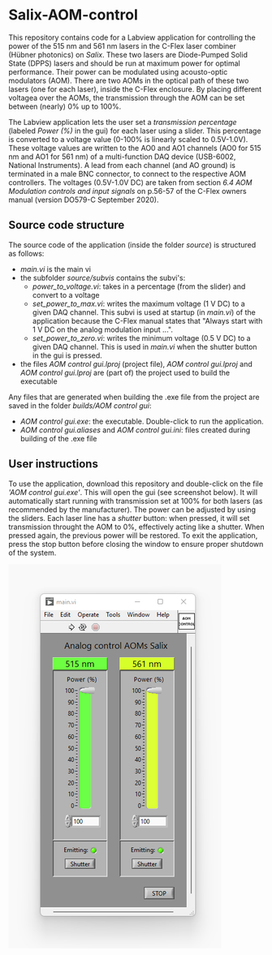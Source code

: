 # Salix-AOM-control

This repository contains code for a Labview application for controlling the power of the 515 nm and 561 nm lasers in the C-Flex laser combiner (Hübner photonics) on _Salix_. These two lasers are Diode-Pumped Solid State (DPPS) lasers and should be run at maximum power for optimal performance. Their power can be modulated using acousto-optic modulators (AOM). There are two AOMs in the optical path of these two lasers (one for each laser), inside the C-Flex enclosure. By placing different voltagea over the AOMs, the transmission through the AOM can be set between (nearly) 0% up to 100%.

The Labview application lets the user set a _transmission percentage_ (labeled _Power (%)_ in the gui) for each laser using a slider. This percentage is converted to a voltage value (0-100% is linearly scaled to 0.5V-1.0V). These voltage values are written to the AO0 and AO1 channels (AO0 for 515 nm and AO1 for 561 nm) of a multi-function DAQ device (USB-6002, National Instruments). A lead from each channel (and AO ground) is terminated in a male BNC connector, to connect to the respective AOM controllers. The voltages (0.5V-1.0V DC) are taken from section _6.4 AOM Modulation controls and input signals_ on p.56-57 of the C-Flex owners manual (version DO579-C September 2020).


## Source code structure

The source code of the application (inside the folder _source_) is structured as follows:
* _main.vi_ is the main vi
* the subfolder _source/subvis_ contains the subvi's:
    * _power_to_voltage.vi_: takes in a percentage (from the slider) and convert to a voltage
    * _set_power_to_max.vi_: writes the maximum voltage (1 V DC) to a given DAQ channel. This subvi is used at startup (in _main.vi_) of the application because the C-Flex manual states that "Always start with 1 V DC on the analog modulation input ...".
    * _set_power_to_zero.vi_: writes the minimum voltage (0.5 V DC) to a given DAQ channel. This is used in _main.vi_ when the shutter button in the gui is pressed.
* the files _AOM control gui.lproj_ (project file), _AOM control gui.lproj_  and _AOM control gui.lproj_ are (part of) the project used to build the executable

Any files that are generated when building the .exe file from the project are saved in the folder _builds/AOM control gui_:
* _AOM control gui.exe_: the executable. Double-click to run the application.
* _AOM control gui.aliases_ and _AOM control gui.ini_: files created during building of the .exe file


## User instructions

To use the application, download this repository and double-click on the file _'AOM control gui.exe'_. This will open the gui (see screenshot below). It will automatically start running with transmission set at 100% for both lasers (as recommended by the manufacturer). The power can be adjusted by using the sliders. Each laser line has a _shutter_ button: when pressed, it will set transmission throught the AOM to 0%, effectively acting like a shutter. When pressed again, the previous power will be restored. To exit the application, press the stop button before closing the window to ensure proper shutdown of the system.

![This is an image of the gui.](/docs/gui_screenshot.png)

